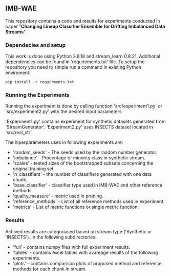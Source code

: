 ## IMB-WAE

This repository contains a code and results for experiments conducted in paper "**Changing Lineup Classifier Ensemble for Drifting Imbalanced Data Streams**".

### Dependecies and setup

This work is done using Python 3.8.18 and stream_learn 0.8.21. Additional dependencies can be found in 'requirements.txt' file. To setup the repository you need to simple run a command in existing Python enviroment:

```
pip install -r requirments.txt
```

### Running the Experiments

Running the experiment is done by calling function 'src/experiment1.py' or 'src/experiment2.py' with the desired input parameters. 

'Experiment1.py' contains experiment for synthetic datasets generated from 'StreamGenerator'.
'Experiment2.py' uses INSECTS dataset located in 'src/real_str'.

The hiperparameters uses in following experiments are:

* 'random_seeds' - The seeds used by the random number generator.
* 'imbalance' - Procentage of minority class in synthetic stream.
* 'scales' - tested sizes of the bootstrapped subsets concerning the original training set.
* 'n_classifiers' - the number of classifiers generated with one data chunk.
* 'base_classifier' - classifier type used in IMB-WAE and other reference methods.
* 'quality_measure' - metric used in pruning.
* 'reference_methods' - List of all reference methods used in experiment.
* 'metrics' - List of metric functions or single metric function.

### Results

Achived results are categoriased based on stream type ('Synthetic or 'INSECTS'). In the following subdirectories:
* 'full' - contains numpy files with full experiment results.
* 'tables' - contains excel tables with avareage results of the following experiments.
* 'plots' - contains comparison plots of proposed method and reference methods for each chunk in stream.
